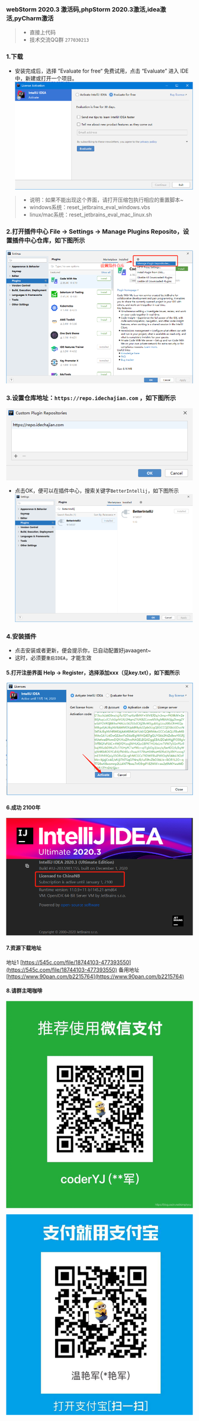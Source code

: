### webStorm 2020.3 激活码,phpStorm 2020.3激活,idea激活,pyCharm激活
>- 直接上代码
>- 技术交流QQ群 `277030213`
### 1.下载
- 安装完成后，选择 ”Evaluate for free“ 免费试用，点击 “Evaluate” 进入 IDE 中，新建或打开一个项目。
![](images/1.png)
>- 说明：如果不能出现这个界面，请打开压缩包执行相应的重置脚本~
>- windows系统：reset_jetbrains_eval_windows.vbs 
>- linux/mac系统：reset_jetbrains_eval_mac_linux.sh
### 2.打开插件中心 File -> Settings -> Manage Plugins Reposito，设置插件中心仓库，如下图所示
![](./images/2.png)
### 3.设置仓库地址：`https://repo.idechajian.com` ，如下图所示
![](./images/3.png)
- 点击OK，便可以在插件中心，搜索关键字`BetterIntellij`，如下图所示
![](./images/4.png)
### 4.安装插件
- 点击安装或者更新，便会提示你，已自动配置好javaagent~
- 这时，必须要`重启IDEA`，才能生效
#### 5.打开注册界面 Help -> Register，选择添加xxx（见key.txt），如下图所示
![](./images/5.png)
#### 6.成功 2100年
![](./images/6.png)
#### 7.资源下载地址
地址1 [https://545c.com/file/18744103-477393550](https://545c.com/file/18744103-477393550)
备用地址 [https://www.90pan.com/b2215764](https://www.90pan.com/b2215764)
#### 8.请群主喝咖啡
![微信](./images/7.png)

![支付宝](./images/8.png)

